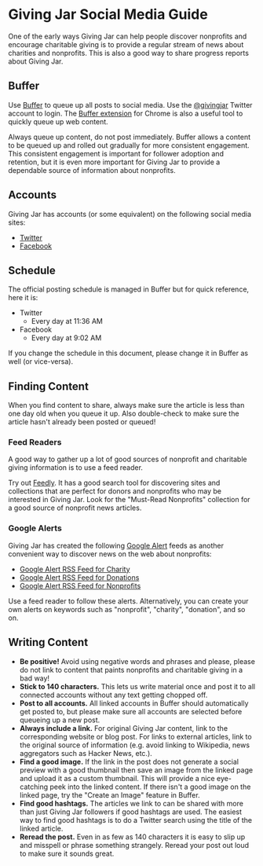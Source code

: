 # Giving Jar Social Media Guide

One of the early ways Giving Jar can help people discover nonprofits and encourage charitable giving is to provide a regular stream of news about charities and nonprofits. This is also a good way to share progress reports about Giving Jar.

## Buffer

Use [Buffer][1] to queue up all posts to social media. Use the [@givingjar][2] Twitter account to login. The [Buffer extension][3] for Chrome is also a useful tool to quickly queue up web content.

Always queue up content, do not post immediately. Buffer allows a content to be queued up and rolled out gradually for more consistent engagement. This consistent engagement is important for follower adoption and retention, but it is even more important for Giving Jar to provide a dependable source of information about nonprofits.

## Accounts

Giving Jar has accounts (or some equivalent) on the following social media sites:

* [Twitter][2]
* [Facebook][4]

## Schedule

The official posting schedule is managed in Buffer but for quick reference, here it is:

* Twitter
  * Every day at 11:36 AM
* Facebook
  * Every day at 9:02 AM

If you change the schedule in this document, please change it in Buffer as well (or vice-versa).

## Finding Content

When you find content to share, always make sure the article is less than one day old when you queue it up. Also double-check to make sure the article hasn't already been posted or queued!

### Feed Readers

A good way to gather up a lot of good sources of nonprofit and charitable giving information is to use a feed reader.

Try out [Feedly][5]. It has a good search tool for discovering sites and collections that are perfect for donors and nonprofits who may be interested in Giving Jar. Look for the "Must-Read Nonprofits" collection for a good source of nonprofit news articles.

### Google Alerts

Giving Jar has created the following [Google Alert][6] feeds as another convenient way to discover news on the web about nonprofits:

* [Google Alert RSS Feed for Charity][7]
* [Google Alert RSS Feed for Donations][8]
* [Google Alert RSS Feed for Nonprofits][9]

Use a feed reader to follow these alerts. Alternatively, you can create your own alerts on keywords such as "nonprofit", "charity", "donation", and so on.

## Writing Content

* **Be positive!**
  Avoid using negative words and phrases and please, please do not link to content that paints nonprofits and charitable giving in a bad way!
* **Stick to 140 characters.**
  This lets us write material once and post it to all connected accounts without any text getting chopped off.
* **Post to all accounts.**
  All linked accounts in Buffer should automatically get posted to, but please make sure all accounts are selected before queueing up a new post.
* **Always include a link.**
  For original Giving Jar content, link to the corresponding website or blog post. For links to external articles, link to the original source of information (e.g. avoid linking to Wikipedia, news aggregators such as Hacker News, etc.).
* **Find a good image.**
  If the link in the post does not generate a social preview with a good thumbnail then save an image from the linked page and upload it as a custom thumbnail. This will provide a nice eye-catching peek into the linked content. If there isn't a good image on the linked page, try the "Create an Image" feature in Buffer.
* **Find good hashtags.**
  The articles we link to can be shared with more than just Giving Jar followers if good hashtags are used. The easiest way to find good hashtags is to do a Twitter search using the title of the linked article.
* **Reread the post.**
  Even in as few as 140 characters it is easy to slip up and misspell or phrase something strangely. Reread your post out loud to make sure it sounds great.



[1]: https://buffer.com "Buffer Homepage"
[2]: https://twitter.com/givingjar "@givingjar on Twitter"
[3]: https://chrome.google.com/webstore/detail/buffer/noojglkidnpfjbincgijbaiedldjfbhh "Buffer Chrome Extension"
[4]: https://www.facebook.com/givingjarorg "Giving Jar on Facebook"
[5]: http://feedly.com/ "Feedly Feed Reader"
[6]: https://www.google.com/alerts "Google Alerts Homepage"
[7]: https://www.google.com/alerts/feeds/13563901852716296435/5406387826721543372 "Google Alert Feed for Charity"
[8]: https://www.google.com/alerts/feeds/13563901852716296435/465982762232547854 "Google Alert Feed for Donations"
[9]: https://www.google.com/alerts/feeds/13563901852716296435/17476652701629686177 "Google Alert Feed for Nonprofits"
